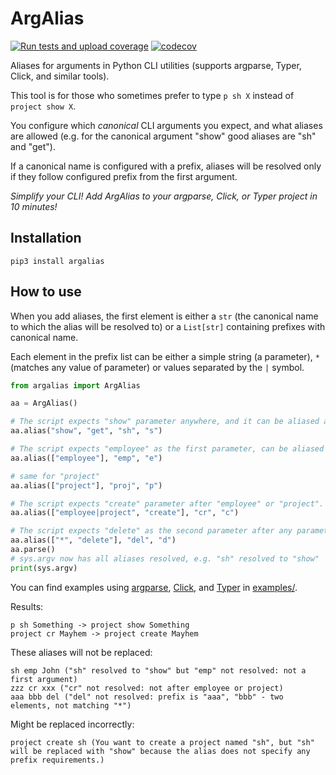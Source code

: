 # ArgAlias

[![Run tests and upload coverage](https://github.com/yaroslaff/ArgAlias/actions/workflows/main.yml/badge.svg)](https://github.com/yaroslaff/ArgAlias/actions/workflows/main.yml) [![codecov](https://codecov.io/gh/yaroslaff/ArgAlias/graph/badge.svg?token=3DUNW2SH81)](https://codecov.io/gh/yaroslaff/ArgAlias)


Aliases for arguments in Python CLI utilities (supports argparse, Typer, Click, and similar tools).

This tool is for those who sometimes prefer to type `p sh X` instead of `project show X`.

You configure which *canonical* CLI arguments you expect, and what aliases are allowed (e.g. for the canonical argument "show" good aliases are "sh" and "get").

If a canonical name is configured with a prefix, aliases will be resolved only if they follow configured prefix from the first argument.

*Simplify your CLI! Add ArgAlias to your argparse, Click, or Typer project in 10 minutes!*

## Installation
~~~
pip3 install argalias
~~~

## How to use
When you add aliases, the first element is either a `str` (the canonical name to which the alias will be resolved to) or a `List[str]` containing prefixes with canonical name.

Each element in the prefix list can be either a simple string (a parameter), `*` (matches any value of parameter) or values separated by the `|` symbol.

~~~python
from argalias import ArgAlias

aa = ArgAlias()

# The script expects "show" parameter anywhere, and it can be aliased as "sh", "s" or even "get"
aa.alias("show", "get", "sh", "s")

# The script expects "employee" as the first parameter, can be aliased as "emp" or "e" 
aa.alias(["employee"], "emp", "e")

# same for "project"
aa.alias(["project"], "proj", "p")

# The script expects "create" parameter after "employee" or "project". Can be aliased as "cr" or "c"
aa.alias(["employee|project", "create"], "cr", "c")

# The script expects "delete" as the second parameter after any parameter, can be aliased as "del" or "d"
aa.alias(["*", "delete"], "del", "d")
aa.parse()
# sys.argv now has all aliases resolved, e.g. "sh" resolved to "show"
print(sys.argv)
~~~

You can find examples using [argparse](examples/argparse), [Click](examples/click), and [Typer](examples/typer) in [examples/](examples/).

Results:
~~~
p sh Something -> project show Something
project cr Mayhem -> project create Mayhem
~~~

These aliases will not be replaced:
~~~
sh emp John ("sh" resolved to "show" but "emp" not resolved: not a first argument)
zzz cr xxx ("cr" not resolved: not after employee or project)
aaa bbb del ("del" not resolved: prefix is "aaa", "bbb" - two elements, not matching "*")
~~~

Might be replaced incorrectly:
~~~
project create sh (You want to create a project named "sh", but "sh" will be replaced with "show" because the alias does not specify any prefix requirements.)
~~~
